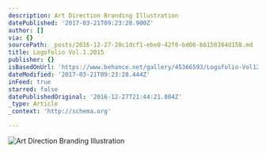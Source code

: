 ```yaml
---
description: Art Direction Branding Illustration
datePublished: '2017-03-21T09:23:28.900Z'
author: []
via: {}
sourcePath: _posts/2016-12-27-20c1dcf1-ebe0-42f0-bd06-b6150384d158.md
title: Logofolio Vol.1.2015
publisher: {}
isBasedOnUrl: 'https://www.behance.net/gallery/45366593/Logofolio-Vol12015'
dateModified: '2017-03-21T09:23:28.444Z'
inFeed: true
starred: false
datePublishedOriginal: '2016-12-27T21:44:21.804Z'
_type: Article
_context: 'http://schema.org'

---
```

![Art Direction Branding Illustration](https://the-grid-user-content.s3-us-west-2.amazonaws.com/49f3bf09-d34a-4d6b-a0d1-c052ce6204c5.png)
